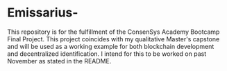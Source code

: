# Emissarius-
This repository is for the fulfillment of the ConsenSys Academy Bootcamp Final Project. This project coincides with my qualitative Master's capstone and will be used as a working example for both blockchain development and decentralized identification. I intend for this to be worked on past November as stated in the README.
